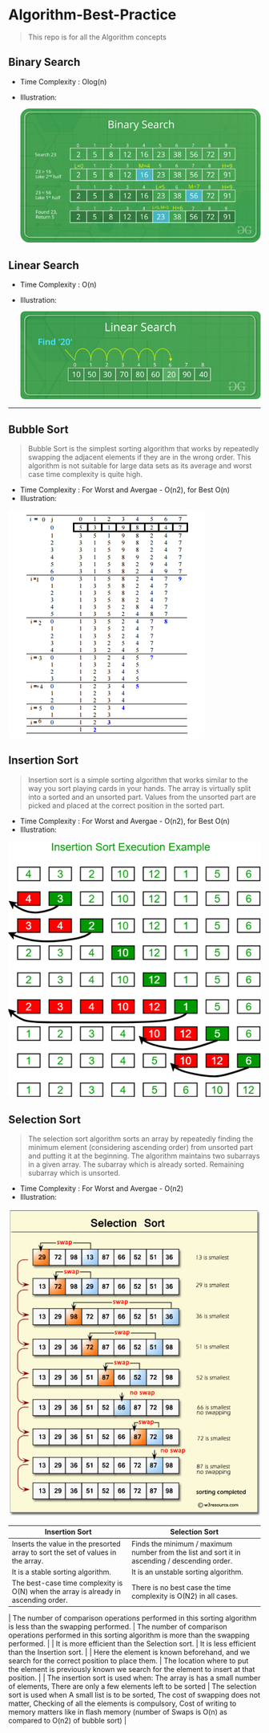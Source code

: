 # Algorithm-Best-Practice

> This repo is for all the Algorithm concepts

## Binary Search

- Time Complexity : Olog(n)
- Illustration:

  ![image](https://github.com/developersview/Algorithm-Best-Practice/blob/master/_Images/BinarySearch.png)

## Linear Search

- Time Complexity : O(n)
- Illustration:

  ![image](https://github.com/developersview/Algorithm-Best-Practice/blob/master/_Images/Linear-Search.png)

---

## Bubble Sort

> Bubble Sort is the simplest sorting algorithm that works by repeatedly swapping the adjacent elements if they are in the wrong order. This algorithm is not suitable for large data sets as its average and worst case time complexity is quite high.

- Time Complexity : For Worst and Avergae - O(n2), for Best O(n)
- Illustration:

![image](https://github.com/developersview/Algorithm-Best-Practice/blob/master/_Images/BubbleSort.png)

## Insertion Sort

> Insertion sort is a simple sorting algorithm that works similar to the way you sort playing cards in your hands. The array is virtually split into a sorted and an unsorted part. Values from the unsorted part are picked and placed at the correct position in the sorted part.

- Time Complexity : For Worst and Avergae - O(n2), for Best O(n)
- Illustration:

![image](https://github.com/developersview/Algorithm-Best-Practice/blob/master/_Images/insertionsort.png)

## Selection Sort

> The selection sort algorithm sorts an array by repeatedly finding the minimum element (considering ascending order) from unsorted part and putting it at the beginning. The algorithm maintains two subarrays in a given array.
> The subarray which is already sorted.
> Remaining subarray which is unsorted.

- Time Complexity : For Worst and Avergae - O(n2)
- Illustration:

![image](https://github.com/developersview/Algorithm-Best-Practice/blob/master/_Images/selectionsort.png)

| Insertion Sort                                                                      | Selection Sort                                                                                |
| ----------------------------------------------------------------------------------- | --------------------------------------------------------------------------------------------- |
| Inserts the value in the presorted array to sort the set of values in the array.    | Finds the minimum / maximum number from the list and sort it in ascending / descending order. |
| It is a stable sorting algorithm.                                                   | It is an unstable sorting algorithm.                                                          |
| The best-case time complexity is O(N) when the array is already in ascending order. | There is no best case the time complexity is O(N2) in all cases.                              |

| The number of comparison operations performed in this sorting algorithm is less than the swapping performed. | The number of comparison operations performed in this sorting algorithm is more than the swapping performed. |
| It is more efficient than the Selection sort. | It is less efficient than the Insertion sort. |
| Here the element is known beforehand, and we search for the correct position to place them. | The location where to put the element is previously known we search for the element to insert at that position. |
| The insertion sort is used when: The array is has a small number of elements, There are only a few elements left to be sorted | The selection sort is used when A small list is to be sorted, The cost of swapping does not matter, Checking of all the elements is compulsory, Cost of writing to memory matters like in flash memory (number of Swaps is O(n) as compared to O(n2) of bubble sort) |
